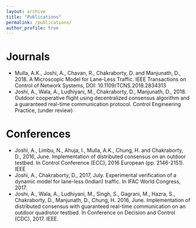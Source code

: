 ```yaml
---
layout: archive
title: "Publications"
permalink: /publications/
author_profile: true
---
```


Journals
========
* Mulla, A.K., Joshi, A., Chavan, R., Chakraborty, D. and Manjunath, D., 2018. A Microscopic Model for Lane-Less Traffic. IEEE Transactions on Control of Network Systems, DOI: 10.1109/TCNS.2018.2834313
* Joshi, A., Wala, A., Ludhiyani, M., Chakraborty, D., Manjunath, D., 2018. Outdoor cooperative flight using decentralized consensus algorithm and a guaranteed real-time communication protocol. Control Engineering Practice, (under review)

Conferences
===========
* Joshi, A., Limbu, N., Ahuja, I., Mulla, A.K., Chung, H. and Chakraborty, D., 2016, June. Implementation of distributed consensus on an outdoor testbed. In Control Conference (ECC), 2016 European (pp. 2146-2151). IEEE
* Joshi, A., Chakraborty, D., 2017, July. Experimental verification of a dynamic model for lane-less (Indian) traffic. In IFAC World Congress, 2017.
* Joshi, A., Wala, A., Ludhiyani, M., Singh, S., Gagrani, M., Hazra, S., Chakraborty, D., Manjunath, D., Chung, H. 2016, June. Implementation of distributed consensus with guaranteed real-time communication on an outdoor quadrotor testbed. In Conference on Decision and Control (CDC), 2017. IEEE.
